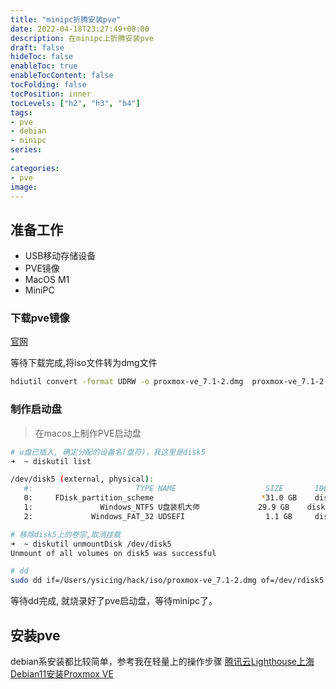 ```yaml
---
title: "minipc折腾安装pve"
date: 2022-04-18T23:27:49+08:00
description: 在minipc上折腾安装pve
draft: false
hideToc: false
enableToc: true
enableTocContent: false
tocFolding: false
tocPosition: inner
tocLevels: ["h2", "h3", "h4"]
tags:
- pve
- debian
- minipc
series:
-
categories:
- pve
image:
---
```


## 准备工作

- USB移动存储设备
- PVE镜像
- MacOS M1
- MiniPC

### 下载pve镜像

[官网](https://www.proxmox.com/en/downloads/category/iso-images-pve)

等待下载完成,将iso文件转为dmg文件

```bash
hdiutil convert -format UDRW -o proxmox-ve_7.1-2.dmg  proxmox-ve_7.1-2.iso
```

### 制作启动盘

> 在macos上制作PVE启动盘

```bash
# u盘已插入, 确定分配的设备名(盘符)，我这里是disk5
➜  ~ diskutil list

/dev/disk5 (external, physical):
   #:                       TYPE NAME                    SIZE       IDENTIFIER
   0:     FDisk_partition_scheme                        *31.0 GB    disk5
   1:               Windows_NTFS U盘装机大师             29.9 GB    disk5s1
   2:             Windows_FAT_32 UDSEFI                  1.1 GB     disk5s2

# 移除disk5上的卷宗,取消挂载
➜  ~ diskutil unmountDisk /dev/disk5
Unmount of all volumes on disk5 was successful

# dd
sudo dd if=/Users/ysicing/hack/iso/proxmox-ve_7.1-2.dmg of=/dev/rdisk5 bs=1m
```

等待dd完成, 就烧录好了pve启动盘，等待minipc了。

## 安装pve

debian系安装都比较简单，参考我在轻量上的操作步骤 [腾讯云Lighthouse上海Debian11安装Proxmox VE](/posts/lighthouse-pve/)